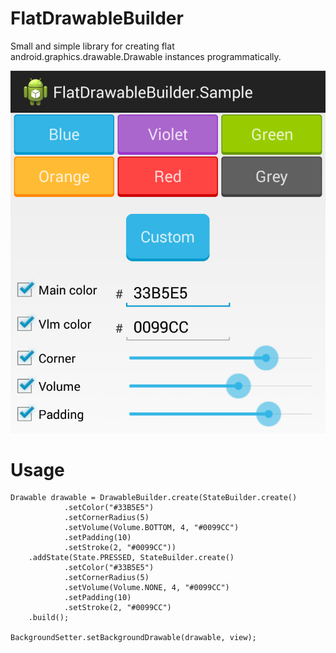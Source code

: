 FlatDrawableBuilder
===================

Small and simple library for creating flat android.graphics.drawable.Drawable instances programmatically.

![Example Image][1]


Usage
=====

	Drawable drawable = DrawableBuilder.create(StateBuilder.create()
				.setColor("#33B5E5")
				.setCornerRadius(5)
				.setVolume(Volume.BOTTOM, 4, "#0099CC")
				.setPadding(10)
				.setStroke(2, "#0099CC"))
		.addState(State.PRESSED, StateBuilder.create()
				.setColor("#33B5E5")
				.setCornerRadius(5)
				.setVolume(Volume.NONE, 4, "#0099CC")
				.setPadding(10)
				.setStroke(2, "#0099CC")
		.build();
		
	BackgroundSetter.setBackgroundDrawable(drawable, view);

[1]: https://raw.githubusercontent.com/Gary111/FlatDrawableBuilder/master/sample/etc/screens/demo_1.png
